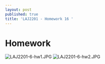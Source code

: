 ```yaml
---
layout: post
published: true
title: 'LAJ2201 - Homework 16 '
---
```

# Homework

![LAJ2201-6-hw1.JPG]({{site.baseurl}}/img/LAJ2201-6-hw1.JPG)
![LAJ2201-6-hw2.JPG]({{site.baseurl}}/img/LAJ2201-6-hw2.JPG)
